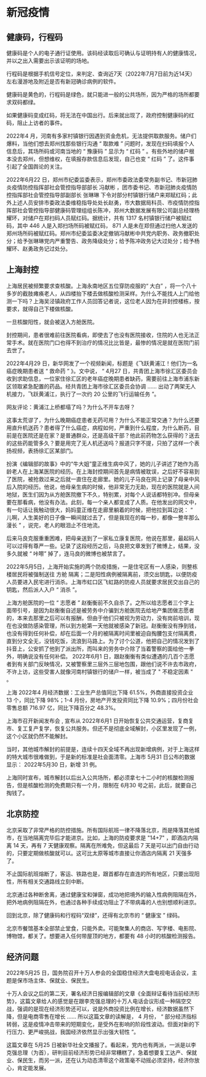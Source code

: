 # 新冠疫情

## 健康码，行程码

健康码是个人的电子通行证使用。该码经读取后可确认与证明持有人的健康情况，并以之出入需要出示该证明的场地。

行程码是根据手机信号定位，来判定、查询近7天（2022年7月7日前为近14天）左右漫游地及附近是否有新冠确诊病例的软件。

健康码是黄色的，行程码是绿色，就只能进一般的公共场所，因为严格的场所都要求双码都绿。

如果健康码变成红码，将无法在中国出行。后来就出现了，政府控制健康码的红码，阻止上访者的事件。

2022年4 月，河南有多家村镇银行因遇到资金危机，无法提供取款服务。储户们爆料，当他们想去郑州找那些银行沟通 “ 取款难 ” 问题时，发现在扫码填报个人信息后，其场所码或河南当地的 “ 豫康码 ” 显示为 “ 红码 ” 。有些外地的储户根本没去郑州，但想维权，在填报存款信息后发现，自己也变 “ 红码 ” 了。这件事引起了全国舆论的关注。

2022年6月22 日，郑州市纪委监委表示，郑州市委政法委常务副书记、市新冠肺炎疫情防控指挥部社会管控指导部部长 冯献彬 ，团市委书记、市新冠肺炎疫情防控指挥部社会管控指导部副部长 张琳琳 下令对部分村镇银行储户来郑赋红码；此外上述人员安排市委政法委维稳指导处处长赵勇，市大数据局科员、市疫情防控指挥部社会管控指导部健康码管理组组长陈冲，郑州大数据发展有限公司副总经理杨耀环，对储户在郑扫码人员赋红码。据统计，共有 1317 名村镇银行储户被赋红码，其中 446 人是入郑扫场所码被赋红码， 871 人是未在郑但通过扫他人发送的郑州场所码被赋红码。郑州市纪委监委决定撤销冯献彬中共党内职务、政务撤职处分；给予张琳琳党内严重警告、政务降级处分；给予陈冲政务记大过处分；给予杨耀环、赵勇政务记过处分。

## 上海封控

上海居民被频繁要求查核酸。上海永南地区五位穿防疫服的“ 大白” ，将一个八十多岁的截肢瘫痪老人，从四楼抬下楼去做核酸检测采样。为什么不能找人上门给他测一下吗？上海吴泾镇政府工作人员回答记者说，这位老人因为在非封控楼栋，按要求，就得自己下楼做核酸。

一旦核酸阳性，就会被送入方舱医院。

封控期间，患者很难前往医院看病，即使去了也没有医院接收，住院的人也无法正常手术。就在医院门口也得不到治疗的情况比比皆是，最惨的情况是就在医院门前去世了。

2022年4月29 日，新华网发了一个视频新闻，标题是《飞跃黄浦江！他们为一名癌症晚期患者送 “ 救命药 ” 》。文中说， “ 4月27 日，共青团上海市徐汇区委员会收到求助信息，一位家住徐汇区的老年癌症晚期患者缺药，需要前往上海市浦东新区领取紧急配置的药品。经共青团上海市徐汇区委员会协调 …… 出动了两架无人机接力，飞跃黄浦江，执行了一次约 20 公里的飞行运输任务 ”。

网友评论：黄浦江上桥都塌了吗？为什么不开车去呀？

这事太荒谬了，为什么晚期癌症患者无药可用？为什么不能正常交通？为什么还要用直升机送药？患者得了什么癌症，病程如何，严重到什么程度，为什么断药，目前是在医院还是在家？是普通群众，还是高级干部？他此前药物怎么获得的？送去的这些药能管多久？要是用完了无人机还送吗？报道只字不提，只拍了这样一个表扬视频，表扬徐汇区某部门。

扮演《编辑部的故事》中的“牛大姐”童正维生病中风了，她的儿子讲述了她作为高龄老人在上海某医院的经历。在上海封控期间首先是病情被耽误，之后好不容易到了医院，被抢救过来之后就一直住在走廊里。她的儿子马良在网上记录了母亲中风后入院的经历。他说，他母亲生病的时候，他非常无力无助，现在的医院就是人间地狱，医生们因为从方舱医院撤下不久，特别累，对每个人说话都特别冲。但母亲要在那看病，他没有办法。此刻，每一个亲人都变成了人质。在他发出的网文中，有一句话让我触动很大，妈妈童正维在走廊里躺着的时候，把他拉到耳边说： “ 儿啊，人生美好的日子像一瞬间就过去了，但是我现在的每一秒，都像一整年那么漫长 ” ，说完，老人的眼泪止不住地流。

后来马良克服重重困难，把母亲送到了一家私立康复医院，他说在那里，最起码人可以过得有尊严一些。记录了这段经历之后，马良把文章发到了微博上，结果，没多久就被 “ 咔嚓” 掉了，连马良的微博也被禁言了。

 2022年5月5日，上海开始实施的两个防疫措施，一是住宅区有一人感染，则整栋楼居民将被强制送往 方舱 隔离；二是阳性病例被隔离前，须交出钥匙，以便防疫人员要进入民宅进行消杀。上海市虹口区飞虹路的防疫人员就要求居民交出自己的钥匙，然后派人入户 “ 消杀 ”。

上海方舱医院的一位 “ 志愿者 ” 赵衡衡前不久自杀了。之所以给志愿者三个字上面带引号，是因为赵衡衡自述是被劳务中介骗到方舱医院去给地产集团做志愿者的，本来去那里之后可以有报酬，但由于他们只被视为劳动力，没有岗前培训，现在也没做防感染管理，所以到方舱第一天他就被感染了新冠。赵衡衡没有挣到钱，也没有得到任何补偿，却在后面一个月的被隔离时间里被迫自掏腰包支付隔离费，直到分文全无，没钱吃饭，流浪到马路上。为了讨个公道，他把自己的情况发到了抖音上，公安抓了他到了派出所，而叫来的劳务中介除了当着警察的面给他一拳外，明确说没有任何补偿。 2022年6月1 日，跟赵衡衡有类似遭遇的几百个志愿者到有关部门反映情况，又被警察里三层外三层地包围，跟他们说不许去市政府，不许上访，这些受害人就像河南村镇银行的储户一样，被当成了 " 不稳定因素 " 。

上海 2022年4 月经济数据：工业生产总值同比下降 61.5%，外商直接投资企业 13 个，同比下降 98%；1-4 月份，房地产开发投资同比下降 10.9%；四月份社会零售总额 716.97 亿，同比下降百分之 48.3%。

上海市召开新闻发布会 , 宣布从 2022年6月1 日开始恢复公共交通运营，复商复市、复工复产复学，恢复公共服务。但还不是彻底全域解封，小区里发现了一例，这个小区就仍然不能解封。

当时，其他城市解封的前提是，连续十四天全域不再出现新增病例，对于上海这样的特大城市很难做到，于是新的标准是社会面清零。上海市 5月31 日公布的数据显示： 2022年5月30 日，新增 31 例。

上海同时宣布，城市解封以后出入公共场所，都必须拿七十二小时的核酸检测报告，但是核酸检测的免费期只有一个月，限制在 6月30 号之前，此后，就要自己掏钱了。
## 北京防控

北京采取了非常严格的防控措施。所有国际航班一律不降落北京，而是降落其他城市，在当地隔离完毕后才能进京。比如，上海的防疫要求是 "14+7" ，即酒店内隔离 14 天，再有 7 天健康观察。隔离在所难免，但这最后 7 天是可以出门自由行动的，只要定期做核酸就可以。这可比太原等城市直接让你酒店内隔离 21 天强多了。

不止国际航班熔断了，客运、铁路也是，跟首都存在直连的所有地区，只要出现阳性，所有相关交通路线立刻中断。

北京通过各种断舍离，通过健康宝和弹窗，成功地把境外的输入性病例阻隔在外，把外地病例阻隔在外，也通过各种手续成功阻止了不带病毒的人也别想顺利进京。

回到北京，除了健康码和行程码“双绿”，还得有北京市的 “ 健康宝 ” 绿码。

北京市餐馆基本全部禁止堂食，只能外卖。可能聚集人的商店、写字楼、电影院、博物馆，都关了。想要进入任何带屋顶的地方，都要有 48 小时的核酸检测报告。

## 经济问题

2022年5月25 日，国务院召开十万人参会的全国稳住经济大盘电视电话会议，主题是保市场主体、保就业、保民生。

十万人会议之后的第二天，署名经济日报编辑部的文章《全面辩证看待当前经济形势》，这篇文章给人的感觉是在跟李克强总理的十万人电话会议形成一种隔空交战，强调的是现在经济形势还可以，说是外商投资比例在增长，经济数据虽然下降，但是电商零售在增长 …… 所以这篇文章的读解是， 4 月份， “ 部分经济指标转弱，这是疫情冲击带来的短期变化，是受外在影响的阶段性波动。但面对新的下行压力、更严峻挑战，我国经济依然显示出强大韧性 ”。

这篇文章在 5月25 日被新华社全文播报了。看起来，党内也有两派，一派是以李克强总理（为首），研判目前经济形势已经非常糟糕了，急着想要复工达产、保就业、保民生，而另一派，还在认为动态清零这个政策毫不动摇必须坚持，经济你放心，肯定能发展。